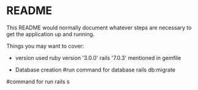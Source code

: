 # README

This README would normally document whatever steps are necessary to get the
application up and running.

Things you may want to cover:

* version
used ruby version '3.0.0'
rails '7.0.3' mentioned in gemfile


* Database creation
#run command for database 
rails db:migrate


#command for run 
rails s
